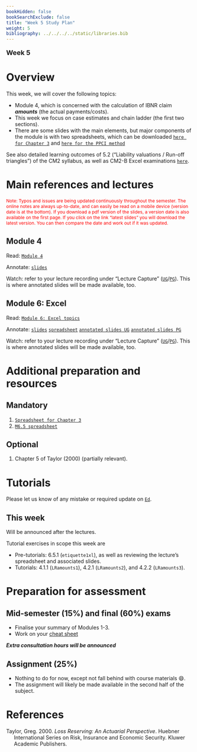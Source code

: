 ```yaml
---
bookHidden: false
bookSearchExclude: false
title: "Week 5 Study Plan"
weight: 5
bibliography: ../../../../static/libraries.bib
---
```


<p style="font-size:18px;font-weight:bold;">
Week 5
</p>

# Overview

This week, we will cover the following topics:

- Module 4, which is concerned with the calculation of IBNR claim ***amounts*** (the actual payments/costs).
- This week we focus on case estimates and chain ladder (the first two sections).
- There are some slides with the main elements, but major components of the module is with two spreadsheets, which can be downloaded [`here for Chapter 3`](https://canvas.lms.unimelb.edu.au/courses/220261/modules/items/6021476) and [`here for the PPCI method`](https://canvas.lms.unimelb.edu.au/courses/220261/modules/items/6021477)

See also detailed learning outcomes of 5.2 (“Liability valuations / Run-off triangles”) of the CM2 syllabus, as well as CM2-B Excel examinations [`here`](../../0-subject-guide/SILO).

# Main references and lectures

<p style="font-size:12px;color: rgb(255, 0, 0);">
Note: Typos and issues are being updated continuously throughout the semester. The online notes are always up-to-date, and can easily be read on a mobile device (version date is at the bottom). If you download a pdf version of the slides, a version date is also available on the first page. If you click on the link “latest slides” you will download the latest version. You can then compare the date and work out if it was updated.
</p>

## Module 4

Read: [`Module 4`](../../2-reserving/m4-reserving-claim-amounts/)

Annotate: [`slides`](../../../output/24-Top-M4-lec.pdf)

Watch: refer to your lecture recording under “Lecture Capture” ([`UG`](https://canvas.lms.unimelb.edu.au/courses/183926/external_tools/701)/[`PG`](https://canvas.lms.unimelb.edu.au/courses/181779/external_tools/701)). This is where annotated slides will be made available, too.

## Module 6: Excel

Read: [`Module 6: Excel topics`](../../3-excel/m6-excel)

Annotate: [`slides`](../../../output/24-Top-M6-lec.pdf) [`spreadsheet`](https://canvas.lms.unimelb.edu.au/courses/220261/modules/items/6021475)
[`annotated slides UG`](https://canvas.lms.unimelb.edu.au/courses/183926/modules) [`annotated slides PG`](https://canvas.lms.unimelb.edu.au/courses/181779/modules)

Watch: refer to your lecture recording under “Lecture Capture” ([`UG`](https://canvas.lms.unimelb.edu.au/courses/183926/external_tools/701)/[`PG`](https://canvas.lms.unimelb.edu.au/courses/181779/external_tools/701)). This is where annotated slides will be made available, too.

<!-- ## Module 5 -->
<!-- Read: [``Module 5``](../../2-reserving/m5-reserving-combination/) -->
<!-- Annotate: [``slides``](../../../output/23-Top-M5-lec.pdf)  -->
<!-- Watch: refer to your lecture recording under "Lecture Capture" ([``UG``](https://canvas.lms.unimelb.edu.au/courses/153686/external_tools/701)/[``PG``](https://canvas.lms.unimelb.edu.au/courses/154246/external_tools/701)). This is where annotated slides will be made available, too. -->
<!-- ## Module 6 -->
<!-- Read: [``Module 6``](../../3-excel/m6-excel/) -->
<!-- Annotate: [``slides``](../../../output/23-Top-M6-lec.pdf) and Excel [`module 6 spreadsheet`](https://canvas.lms.unimelb.edu.au/courses/191080/modules/items/5091456) -->
<!-- Watch: refer to your lecture recording under "Lecture Capture" ([``UG``](https://canvas.lms.unimelb.edu.au/courses/153686/external_tools/701)/[``PG``](https://canvas.lms.unimelb.edu.au/courses/154246/external_tools/701)). This is where annotated slides will be made available, too. -->

# Additional preparation and resources

## Mandatory

1.  [`Spreadsheet for Chapter 3`](https://canvas.lms.unimelb.edu.au/courses/220261/modules/items/6021476)
2.  [`M6.5 spreadsheet`](https://canvas.lms.unimelb.edu.au/courses/220261/modules/items/6021475)

## Optional

1.  Chapter 5 of Taylor (2000) (partially relevant).

# Tutorials

Please let us know of any mistake or required update on [`Ed`](https://canvas.lms.unimelb.edu.au/courses/220261/external_tools/5837?display=borderless).

<!-- ## Tutorial materials -->

## This week

Will be announced after the lectures.

Tutorial exercises in scope this week are

- Pre-tutorials: 6.5.1 (`etiquette1xl`), as well as reviewing the lecture’s spreadsheet and associated slides.
- Tutorials: 4.1.1 (`LRamounts1`), 4.2.1 (`LRamounts2`), and 4.2.2 (`LRamounts3`).

# Preparation for assessment

## Mid-semester (15%) and final (60%) exams

<!-- install.packages("devtools") -->
<!-- devtools::install_github("hadley/emo") -->

- Finalise your summary of Modules 1-3.
- Work on your [cheat sheet](https://topics-actl.netlify.app/docs/0-subject-guide/assessment/#type)

<!-- Note that all of Modules 1 to 4 are in scope for the [``mid-semester exam``](../../0-subject-guide/assessment//#mid-semester-exam); see also [`this post on Ed`](https://edstem.org/au/courses/12155/discussion/1514408). -->

***Extra consultation hours will be announced***

## Assignment (25%)

- Nothing to do for now, except not fall behind with course materials 😄.
- The assignment will likely be made available in the second half of the subject.

# References

<div id="refs" class="references csl-bib-body hanging-indent" entry-spacing="0">

<div id="ref-Tay00" class="csl-entry">

Taylor, Greg. 2000. *Loss Reserving: An Actuarial Perspective*. Huebner International Series on Risk, Insurance and Economic Security. Kluwer Academic Publishers.

</div>

</div>
